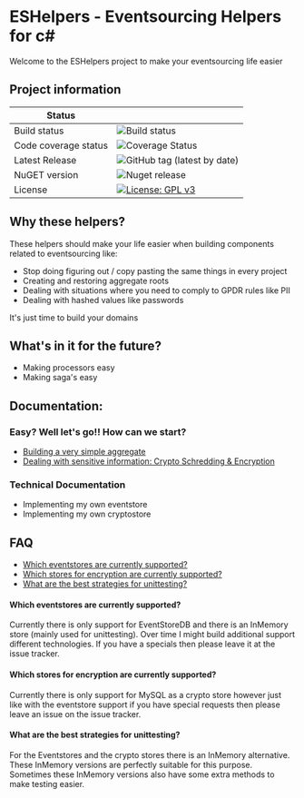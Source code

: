 # ESHelpers - Eventsourcing Helpers for c#
Welcome to the ESHelpers project to make your eventsourcing life easier

## Project information
| Status ||
|---|---|
| Build status  | ![Build status](https://github.com/weemen/ESHelpers/actions/workflows/cicd.yml/badge.svg?branch=master)  |
| Code coverage status | ![Coverage Status](https://coveralls.io/repos/github/weemen/ESHelpers/badge.svg?branch=master) |
| Latest Release  | ![GitHub tag (latest by date)](https://img.shields.io/github/v/tag/weemen/eshelpers)  |
| NuGET version  | ![Nuget release](https://img.shields.io/nuget/vpre/eshelpers)  |
| License | [![License: GPL v3](https://img.shields.io/badge/License-GPLv3-blue.svg)](https://www.gnu.org/licenses/gpl-3.0)|

## Why these helpers?
These helpers should make your life easier when building components related to eventsourcing like:

- Stop doing figuring out / copy pasting the same things in every project
- Creating and restoring aggregate roots
- Dealing with situations where you need to comply to GPDR rules like PII
- Dealing with hashed values like passwords

It's just time to build your domains

## What's in it for the future?
- Making processors easy
- Making saga's easy

## Documentation:
### Easy? Well let's go!! How can we start?
- [Building a very simple aggregate](docs/01-building-a-very-simple-aggregate.md)
- [Dealing with sensitive information: Crypto Schredding & Encryption](docs/02-dealing-with-sensitive-information.md)

### Technical Documentation
- Implementing my own eventstore
- Implementing my own cryptostore

## FAQ
- [Which eventstores are currently supported?](#which-eventstores-are-currently-supported)
- [Which stores for encryption are currently supported?](#which-stores-for-encryption-are-currently-supported)
- [What are the best strategies for unittesting?](#What-are-the-best-strategies-for-unittesting)

#### Which eventstores are currently supported?
Currently there is only support for EventStoreDB and there is 
an InMemory store (mainly used for unittesting). Over time I
might build additional support different technologies. If you
have a specials then please leave it at the issue tracker.

#### Which stores for encryption are currently supported?
Currently there is only support for MySQL as a crypto store
however just like with the eventstore support if you have special
requests then please leave an issue on the issue tracker.

#### What are the best strategies for unittesting?
For the Eventstores and the crypto stores there is an InMemory 
alternative. These InMemory versions are perfectly suitable for
this purpose. Sometimes these InMemory versions also have some
extra methods to make testing easier.
